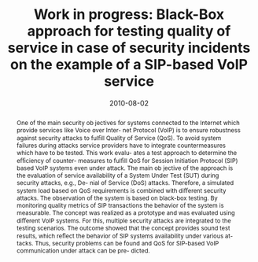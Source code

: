 ---
abstract: One of the main security ob jectives for systems connected  to the Internet
  which provide services like Voice over Inter-  net Protocol (VoIP) is to ensure
  robustness against security  attacks to ful&#64257;ll Quality of Service (QoS).
  To avoid system  failures during attacks service providers have to integrate  countermeasures
  which have to be tested. This work evalu-  ates a test approach to determine the
  e&#64259;ciency of counter-  measures to ful&#64257;ll QoS for Session Initiation
  Protocol (SIP)  based VoIP systems even under attack. The main ob jective  of the
  approach is the evaluation of service availability of a  System Under Test (SUT)
  during security attacks, e.g., De-  nial of Service (DoS) attacks. Therefore, a
  simulated system  load based on QoS requirements is combined with di&#64256;erent  security
  attacks. The observation of the system is based  on black-box testing. By monitoring
  quality metrics of SIP  transactions the behavior of the system is measurable. The  concept
  was realized as a prototype and was evaluated using  di&#64256;erent VoIP systems.
  For this, multiple security attacks  are integrated to the testing scenarios. The
  outcome showed  that the concept provides sound test results, which re&#64258;ect  the
  behavior of SIP systems availability under various at-  tacks. Thus, security problems
  can be found and QoS for  SIP-based VoIP communication under attack can be pre-  dicted.
authors:
- Peter Steinbacher
- Florian Fankhauser
- Christian Schanes
- Thomas Grechenig
date: '2010-08-02'
featured: false
links:
- name: Publik
  url: https://publik.tuwien.ac.at/showentry.php?ID=193440&lang=2
publication_types:
- '1'
publishDate: '2010-08-02'
specifics: 'Vortrag: Principles, Systems and Applications of IP Telecommunications
  (IPTComm''10), München, Deutschland; 02.08.2010 - 03.08.2010; in: "Proceedings of
  IPTComm 2010 Principles, Systems and Applications of IP Telecommunications", Technische
  Universität München, Germany, (2010), ISSN: 1868-2642; S. 107 - 116.'
title: 'Work in progress: Black-Box approach for testing quality of service in case
  of security incidents on the example of a SIP-based VoIP service'
url_pdf: ''
---